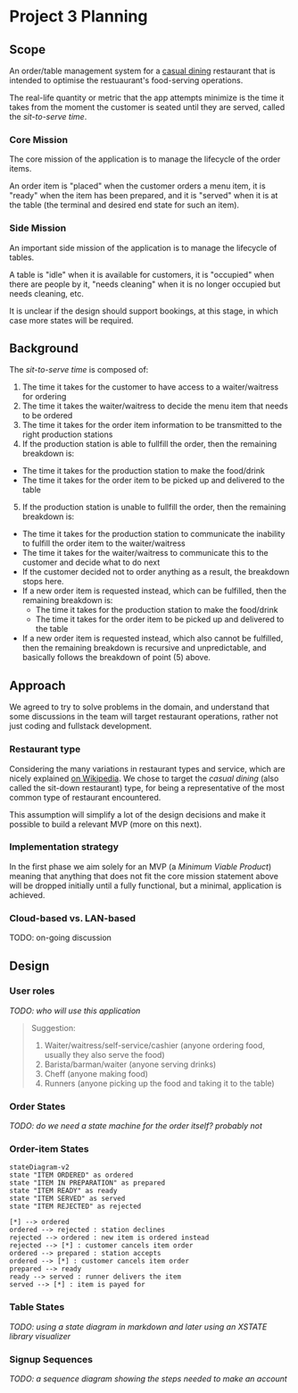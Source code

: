 # Project 3 Planning

## Scope

An order/table management system for a [casual dining](https://en.wikipedia.org/wiki/Types_of_restaurant#Casual_dining) restaurant that is intended to optimise the restuaurant's food-serving operations.

The real-life quantity or metric that the app attempts minimize is the time it takes from the moment the customer is seated until they are served, called the _sit-to-serve time_.

### Core Mission

The core mission of the application is to manage the lifecycle of the order items.

An order item is "placed" when the customer orders a menu item, it is "ready" when the item has been prepared, and it is "served" when it is at the table (the terminal and desired end state for such an item).

### Side Mission

An important side mission of the application is to manage the lifecycle of tables.

A table is "idle" when it is available for customers, it is "occupied" when there are people by it, "needs cleaning" when it is no longer occupied but needs cleaning, etc.

It is unclear if the design should support bookings, at this stage, in which case more states will be required.

## Background

The _sit-to-serve time_ is composed of:
1. The time it takes for the customer to have access to a waiter/waitress for ordering
2. The time it takes the waiter/waitress to decide the menu item that needs to be ordered
3. The time it takes for the order item information to be transmitted to the right production stations
4. If the production station is able to fullfill the order, then the remaining breakdown is:
  - The time it takes for the production station to make the food/drink
  - The time it takes for the order item to be picked up and delivered to the table
5. If the production station is unable to fullfill the order, then the remaining breakdown is:
  - The time it takes for the production station to communicate the inability to fulfill the order item to the waiter/waitress
  - The time it takes for the waiter/waitress to communicate this to the customer and decide what to do next
  - If the customer decided not to order anything as a result, the breakdown stops here.
  - If a new order item is requested instead, which can be fulfilled, then the remaining breakdown is:
    * The time it takes for the production station to make the food/drink
    * The time it takes for the order item to be picked up and delivered to the table
  - If a new order item is requested instead, which also cannot be fulfilled, then the remaining breakdown is recursive and unpredictable, and basically follows the breakdown of point (5) above.

## Approach

We agreed to try to solve problems in the domain, and understand that some discussions in the team will target restaurant operations, rather not just coding and fullstack development.

### Restaurant type

Considering the many variations in restaurant types and service, which are nicely explained [on Wikipedia](https://en.wikipedia.org/wiki/Types_of_restaurant). We chose to target the _casual dining_ (also called the sit-down restaurant) type, for being a representative of the most common type of restaurant encountered.

This assumption will simplify a lot of the design decisions and make it possible to build a relevant MVP (more on this next).

### Implementation strategy

In the first phase we aim solely for an MVP (a _Minimum Viable Product_) meaning that anything that does not fit the core mission statement above will be dropped initially until a fully functional, but a minimal, application is achieved.

### Cloud-based vs. LAN-based

TODO: on-going discussion

## Design

### User roles

_TODO: who will use this application_

> Suggestion:
> 1. Waiter/waitress/self-service/cashier (anyone ordering food, usually they also serve the food)
> 2. Barista/barman/waiter (anyone serving drinks)
> 3. Cheff (anyone making food)
> 4. Runners (anyone picking up the food and taking it to the table)

### Order States

_TODO: do we need a state machine for the order itself? probably not_

### Order-item States

```mermaid
stateDiagram-v2
state "ITEM ORDERED" as ordered
state "ITEM IN PREPARATION" as prepared
state "ITEM READY" as ready
state "ITEM SERVED" as served
state "ITEM REJECTED" as rejected

[*] --> ordered
ordered --> rejected : station declines
rejected --> ordered : new item is ordered instead
rejected --> [*] : customer cancels item order
ordered --> prepared : station accepts
ordered --> [*] : customer cancels item order
prepared --> ready
ready --> served : runner delivers the item
served --> [*] : item is payed for
```

### Table States

_TODO: using a state diagram in markdown and later using an XSTATE library visualizer_
### Signup Sequences

_TODO: a sequence diagram showing the steps needed to make an account_

